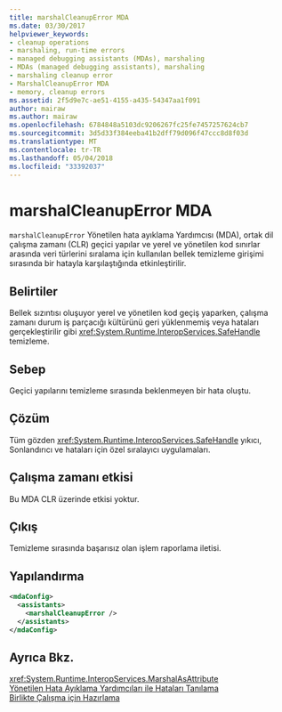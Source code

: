 ```yaml
---
title: marshalCleanupError MDA
ms.date: 03/30/2017
helpviewer_keywords:
- cleanup operations
- marshaling, run-time errors
- managed debugging assistants (MDAs), marshaling
- MDAs (managed debugging assistants), marshaling
- marshaling cleanup error
- MarshalCleanupError MDA
- memory, cleanup errors
ms.assetid: 2f5d9e7c-ae51-4155-a435-54347aa1f091
author: mairaw
ms.author: mairaw
ms.openlocfilehash: 6784848a5103dc9206267fc25fe7457257624cb7
ms.sourcegitcommit: 3d5d33f384eeba41b2dff79d096f47ccc8d8f03d
ms.translationtype: MT
ms.contentlocale: tr-TR
ms.lasthandoff: 05/04/2018
ms.locfileid: "33392037"
---
```

# <a name="marshalcleanuperror-mda"></a>marshalCleanupError MDA
`marshalCleanupError` Yönetilen hata ayıklama Yardımcısı (MDA), ortak dil çalışma zamanı (CLR) geçici yapılar ve yerel ve yönetilen kod sınırlar arasında veri türlerini sıralama için kullanılan bellek temizleme girişimi sırasında bir hatayla karşılaştığında etkinleştirilir.  
  
## <a name="symptoms"></a>Belirtiler  
 Bellek sızıntısı oluşuyor yerel ve yönetilen kod geçiş yaparken, çalışma zamanı durum iş parçacığı kültürünü geri yüklenmemiş veya hataları gerçekleştirilir gibi <xref:System.Runtime.InteropServices.SafeHandle> temizleme.  
  
## <a name="cause"></a>Sebep  
 Geçici yapılarını temizleme sırasında beklenmeyen bir hata oluştu.  
  
## <a name="resolution"></a>Çözüm  
 Tüm gözden <xref:System.Runtime.InteropServices.SafeHandle> yıkıcı, Sonlandırıcı ve hataları için özel sıralayıcı uygulamaları.  
  
## <a name="effect-on-the-runtime"></a>Çalışma zamanı etkisi  
 Bu MDA CLR üzerinde etkisi yoktur.  
  
## <a name="output"></a>Çıkış  
 Temizleme sırasında başarısız olan işlem raporlama iletisi.  
  
## <a name="configuration"></a>Yapılandırma  
  
```xml  
<mdaConfig>  
  <assistants>  
    <marshalCleanupError />  
  </assistants>  
</mdaConfig>  
```  
  
## <a name="see-also"></a>Ayrıca Bkz.  
 <xref:System.Runtime.InteropServices.MarshalAsAttribute>  
 [Yönetilen Hata Ayıklama Yardımcıları ile Hataları Tanılama](../../../docs/framework/debug-trace-profile/diagnosing-errors-with-managed-debugging-assistants.md)  
 [Birlikte Çalışma için Hazırlama](../../../docs/framework/interop/interop-marshaling.md)
